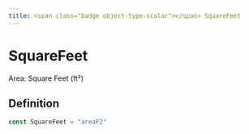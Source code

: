 ```yaml
---
title: <span class="badge object-type-scalar"></span> SquareFeet
---
```

# <span class="badge object-type-scalar"></span> SquareFeet

Area: Square Feet (ft²)

## Definition

```go
const SquareFeet = "areaF2"
```
